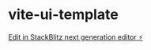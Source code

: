 # vite-ui-template

[Edit in StackBlitz next generation editor ⚡️](https://stackblitz.com/~/github.com/cotontigeh/vite-ui-template)